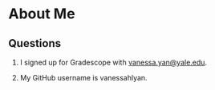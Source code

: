 # About Me

## Questions

1. I signed up for Gradescope with vanessa.yan@yale.edu.

2. My GitHub username is vanessahlyan.
